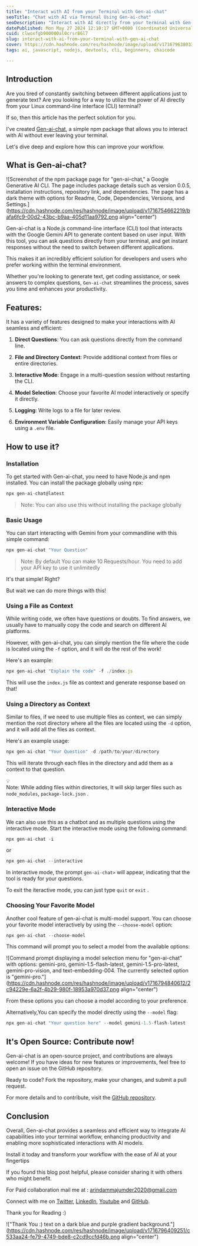 ```yaml
---
title: "Interact with AI from your Terminal with Gen-ai-chat"
seoTitle: "Chat with AI via Terminal Using Gen-ai-chat"
seoDescription: "Interact with AI directly from your terminal with Gen-ai-chat, a powerful npm package for seamless AI integration"
datePublished: Mon May 27 2024 12:10:17 GMT+0000 (Coordinated Universal Time)
cuid: clwoxfgb900000al0crsr86l7
slug: interact-with-ai-from-your-terminal-with-gen-ai-chat
cover: https://cdn.hashnode.com/res/hashnode/image/upload/v1716796380339/08450243-07c8-4f5c-bb99-86f878fb2345.png
tags: ai, javascript, nodejs, devtools, cli, beginners, chaicode

---
```


## Introduction

Are you tired of constantly switching between different applications just to generate text? Are you looking for a way to utilize the power of AI directly from your Linux command-line interface (CLI) terminal?

If so, then this article has the perfect solution for you.

I've created [Gen-ai-chat](https://www.npmjs.com/package/gen-ai-chat), a simple npm package that allows you to interact with AI without ever leaving your terminal.

Let's dive deep and explore how this can improve your workflow.

## **What is Gen-ai-chat?**

![Screenshot of the npm package page for "gen-ai-chat," a Google Generative AI CLI. The page includes package details such as version 0.0.5, installation instructions, repository link, and dependencies. The page has a dark theme with options for Readme, Code, Dependencies, Versions, and Settings.](https://cdn.hashnode.com/res/hashnode/image/upload/v1716754662219/bafa6fc9-00d2-43bc-b9aa-405d11aa9792.png align="center")

Gen-ai-chat is a Node.js command-line interface (CLI) tool that interacts with the Google Gemini API to generate content based on user input. With this tool, you can ask questions directly from your terminal, and get instant responses without the need to switch between different applications.

This makes it an incredibly efficient solution for developers and users who prefer working within the terminal environment.

Whether you're looking to generate text, get coding assistance, or seek answers to complex questions, `Gen-ai-chat` streamlines the process, saves you time and enhances your productivity.

## Features:

It has a variety of features designed to make your interactions with AI seamless and efficient:

1. **Direct Questions**: You can ask questions directly from the command line.
    
2. **File and Directory Context**: Provide additional context from files or entire directories.
    
3. **Interactive Mode**: Engage in a multi-question session without restarting the CLI.
    
4. **Model Selection**: Choose your favorite AI model interactively or specify it directly.
    
5. **Logging**: Write logs to a file for later review.
    
6. **Environment Variable Configuration**: Easily manage your API keys using a `.env` file.
    

## How to use it?

### Installation

To get started with Gen-ai-chat, you need to have Node.js and npm installed. You can install the package globally using npx:

```javascript
npx gen-ai-chat@latest
```

> Note: You can also use this without installing the package globally

### Basic Usage

You can start interacting with Gemini from your commandline with this simple command:

```javascript
npx gen-ai-chat "Your Question"
```

> Note: By default You can make 10 Requests/hour. You need to add your API key to use it unlimitedly

It's that simple! Right?

But wait we can do more things with this!

### **Using a File as Context**

While writing code, we often have questions or doubts. To find answers, we usually have to manually copy the code and search on different AI platforms.

However, with gen-ai-chat, you can simply mention the file where the code is located using the `-f` option, and it will do the rest of the work!

Here's an example:

```javascript
npx gen-ai-chat "Explain the code" -f ./index.js
```

This will use the `index.js` file as context and generate response based on that!

### **Using a Directory as Context**

Similar to files, if we need to use multiple files as context, we can simply mention the root directory where all the files are located using the `-d` option, and it will add all the files as context.

Here's an example usage:

```javascript
npx gen-ai-chat "Your Question" -d /path/to/your/directory
```

This will iterate through each files in the directory and add them as a context to that question.

<div data-node-type="callout">
<div data-node-type="callout-emoji">💡</div>
<div data-node-type="callout-text">Note: While adding files within directories, It will skip larger files such as <code>node_modules</code>, <code>package-lock.json</code> .</div>
</div>

### **Interactive Mode**

We can also use this as a chatbot and as multiple questions using the interactive mode. Start the interactive mode using the following command:

```javascript
npx gen-ai-chat -i
```

or

```javascript
npx gen-ai-chat --interactive
```

In interactive mode, the prompt `gen-ai-chat>` will appear, indicating that the tool is ready for your questions.

To exit the iteractive mode, you can just type `quit` or `exit` .

### **Choosing Your Favorite Model**

Another cool feature of gen-ai-chat is multi-model support. You can choose your favorite model interactively by using the `--choose-model` option:

```javascript
npx gen-ai-chat --choose-model
```

This command will prompt you to select a model from the available options:

![Command prompt displaying a model selection menu for "gen-ai-chat" with options: gemini-pro, gemini-1.5-flash-latest, gemini-1.5-pro-latest, gemini-pro-vision, and text-embedding-004. The currently selected option is "gemini-pro."](https://cdn.hashnode.com/res/hashnode/image/upload/v1716794840612/2c94229e-6a2f-4b29-980f-18953a970d37.png align="center")

From these options you can choose a model according to your preference.

Alternatively,You can specify the model directly using the `--model` flag:

```javascript
npx gen-ai-chat "Your question here" --model gemini-1.5-flash-latest
```

## It's Open Source: Contribute now!

Gen-ai-chat is an open-source project, and contributions are always welcome! If you have ideas for new features or improvements, feel free to open an issue on the GitHub repository.

Ready to code? Fork the repository, make your changes, and submit a pull request.

For more details and to contribute, visit the [GitHub repository](https://github.com/Arindam200/gen-ai).

## Conclusion

Overall, Gen-ai-chat provides a seamless and efficient way to integrate AI capabilities into your terminal workflow, enhancing productivity and enabling more sophisticated interactions with AI models.

Install it today and transform your workflow with the ease of AI at your fingertips

If you found this blog post helpful, please consider sharing it with others who might benefit.

For Paid collaboration mail me at : [arindammajumder2020@gmail.com](mailto:arindammajumder2020@gmail.com)

Connect with me on [Twitter](https://twitter.com/intent/follow?screen_name=Arindam_1729), [LinkedIn](https://www.linkedin.com/in/arindam2004/), [Youtube](https://www.youtube.com/channel/@Arindam_1729) and [GitHub](https://github.com/Arindam200).

Thank you for Reading :)

!["Thank You :) text on a dark blue and purple gradient background."](https://cdn.hashnode.com/res/hashnode/image/upload/v1716796409251/c533aa24-fe79-4749-bde8-c2cd9ccfd46b.png align="center")